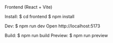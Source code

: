 Frontend (React + Vite)

Install:
$ cd frontend
$ npm install

Dev:
$ npm run dev
Open http://localhost:5173

Build:
$ npm run build
Preview:
$ npm run preview
